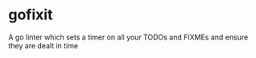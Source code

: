# gofixit
A go linter which sets a timer on all your TODOs and FIXMEs and ensure they are dealt in time
